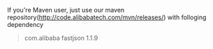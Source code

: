 If you're Maven user, just use our maven repository(http://code.alibabatech.com/mvn/releases/) with folloging dependency

> <dependency>
>      <groupId>com.alibaba</groupId>
>      <artifactId>fastjson</artifactId>
>      <version>1.1.9</version>
> </dependency>
